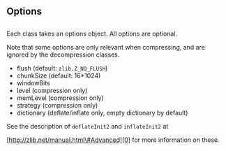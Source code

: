 ## Options

## 

Each class takes an options object. All options are optional.

Note that some options are only relevant when compressing, and are
ignored by the decompression classes.

* flush (default: `zlib.Z_NO_FLUSH`)
* chunkSize (default: 16\*1024)
* windowBits
* level (compression only)
* memLevel (compression only)
* strategy (compression only)
* dictionary (deflate/inflate only, empty dictionary by default)

See the description of `deflateInit2` and `inflateInit2` at

[http://zlib.net/manual.html\#Advanced][0] for more information on these.


[0]: http://zlib.net/manual.html#Advanced